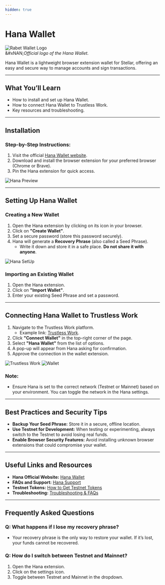 ```yaml
---
hidden: true
---
```


# Hana Wallet

![Rabet Wallet Logo](../../../developer-resources/stellar-wallets/images/hana-logo.png)\
&#xNAN;_&#x4F;fficial logo of the Hana Wallet._

Hana Wallet is a lightweight browser extension wallet for Stellar, offering an easy and secure way to manage accounts and sign transactions.

***

## **What You’ll Learn**

* How to install and set up Hana Wallet.
* How to connect Hana Wallet to Trustless Work.
* Key resources and troubleshooting.

***

## **Installation**

### **Step-by-Step Instructions:**

1. Visit the official [Hana Wallet website](https://www.hanawallet.io/).
2. Download and install the browser extension for your preferred browser (Chrome or Brave).
3. Pin the Hana extension for quick access.

![Hana Preview](../../../developer-resources/stellar-wallets/images/hana-preview.png)

***

## **Setting Up Hana Wallet**

### **Creating a New Wallet**

1. Open the Hana extension by clicking on its icon in your browser.
2. Click on **"Create Wallet"**.
3. Set a secure password (store this password securely).
4. Hana will generate a **Recovery Phrase** (also called a Seed Phrase).
   * Write it down and store it in a safe place. **Do not share it with anyone**.

![Hana SetUp](../../../developer-resources/stellar-wallets/images/hana-setup.png)

### **Importing an Existing Wallet**

1. Open the Hana extension.
2. Click on **"Import Wallet"**.
3. Enter your existing Seed Phrase and set a password.

***

## **Connecting Hana Wallet to Trustless Work**

1. Navigate to the Trustless Work platform.
   * Example link: [Trustless Work](https://dapp.trustlesswork.com/).
2. Click **"Connect Wallet"** in the top-right corner of the page.
3. Select **"Hana Wallet"** from the list of options.
4. A pop-up will appear from Hana asking for confirmation.
5. Approve the connection in the wallet extension.

![Trustless Work](../../../developer-resources/stellar-wallets/images/trustless-work.png) ![Wallet](../../../developer-resources/stellar-wallets/images/wallet-select.png)

### **Note:**

* Ensure Hana is set to the correct network (Testnet or Mainnet) based on your environment. You can toggle the network in the Hana settings.

***

## **Best Practices and Security Tips**

* **Backup Your Seed Phrase:** Store it in a secure, offline location.
* **Use Testnet for Development:** When testing or experimenting, always switch to the Testnet to avoid losing real funds.
* **Enable Browser Security Features:** Avoid installing unknown browser extensions that could compromise your wallet.

***

## **Useful Links and Resources**

* **Hana Official Website:** [Hana Wallet](https://www.hanawallet.io/)
* **FAQs and Support:** [Hana Support](https://support.hanawallet.io/en/)
* **Testnet Tokens:** [How to Get Testnet Tokens](../testnet-tokens.md)
* **Troubleshooting:** [Troubleshooting & FAQs](troubleshooting.md)

***

## **Frequently Asked Questions**

### **Q: What happens if I lose my recovery phrase?**

* Your recovery phrase is the only way to restore your wallet. If it’s lost, your funds cannot be recovered.

### **Q: How do I switch between Testnet and Mainnet?**

1. Open the Hana extension.
2. Click on the settings icon.
3. Toggle between Testnet and Mainnet in the dropdown.
